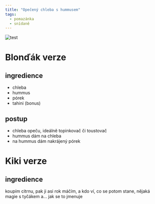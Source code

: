 ```yaml
---
title: "Opečený chleba s hummusem"
tags:
  - pomazánka
  - snídaně
--- 
```


![test](test)


# Blonďák verze

## ingredience
- chleba
- hummus
- pórek
- tahini (bonus)

## postup
- chleba opeču, ideálně topinkovač či toustovač
- hummus dám na chleba
- na hummus dám nakrájený pórek

# Kiki verze
## ingredience
koupím citrnu, pak ji asi rok máčím, a kdo ví, co se potom stane, nějaká magie s tyčákem a... jak se to jmenuje
<!--stackedit_data:
eyJoaXN0b3J5IjpbMTk2NjM4MDQ0Miw4ODMxMTcxMDBdfQ==
-->